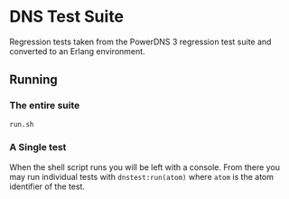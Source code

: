 # DNS Test Suite

Regression tests taken from the PowerDNS 3 regression test suite and converted to an Erlang environment.

## Running

### The entire suite


```bash
run.sh
```

### A Single test

When the shell script runs you will be left with a console. From there you may run individual tests with `dnstest:run(atom)` where `atom` is the atom identifier of the test.
